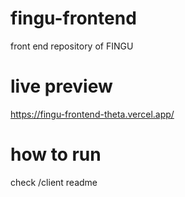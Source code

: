 # fingu-frontend
front end repository of FINGU

# live preview
https://fingu-frontend-theta.vercel.app/

# how to run
check /client readme
